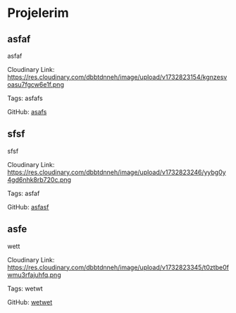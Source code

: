 # Projelerim

## asfaf

asfaf

Cloudinary Link: https://res.cloudinary.com/dbbtdnneh/image/upload/v1732823154/kgnzesvoasu7fgcw6e1f.png

Tags: asfafs

GitHub: [asafs](asafs)

## sfsf

sfsf

Cloudinary Link: https://res.cloudinary.com/dbbtdnneh/image/upload/v1732823246/yybg0y4gd6nhk8rb720c.png

Tags: asfaf

GitHub: [asfasf](asfasf)

## asfe

wett

Cloudinary Link: https://res.cloudinary.com/dbbtdnneh/image/upload/v1732823345/t0ztbe0fwmu3rfajuhfq.png

Tags: wetwt

GitHub: [wetwet](wetwet)
